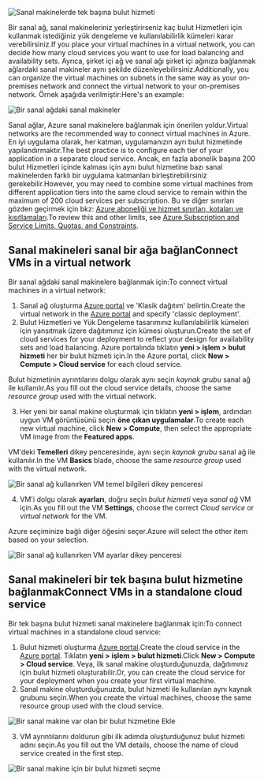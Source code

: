 

![Sanal makinelerde tek başına bulut hizmeti](./media/virtual-machines-common-classic-connect-vms/CloudServiceExample.png)

<span data-ttu-id="d2655-102">Bir sanal ağ, sanal makineleriniz yerleştirirseniz kaç bulut Hizmetleri için kullanmak istediğiniz yük dengeleme ve kullanılabilirlik kümeleri karar verebilirsiniz.</span><span class="sxs-lookup"><span data-stu-id="d2655-102">If you place your virtual machines in a virtual network, you can decide how many cloud services you want to use for load balancing and availability sets.</span></span> <span data-ttu-id="d2655-103">Ayrıca, şirket içi ağ ve sanal ağı şirket içi ağınıza bağlanmak ağlardaki sanal makineler aynı şekilde düzenleyebilirsiniz.</span><span class="sxs-lookup"><span data-stu-id="d2655-103">Additionally, you can organize the virtual machines on subnets in the same way as your on-premises network and connect the virtual network to your on-premises network.</span></span> <span data-ttu-id="d2655-104">Örnek aşağıda verilmiştir:</span><span class="sxs-lookup"><span data-stu-id="d2655-104">Here's an example:</span></span>

![Bir sanal ağdaki sanal makineler](./media/virtual-machines-common-classic-connect-vms/VirtualNetworkExample.png)

<span data-ttu-id="d2655-106">Sanal ağlar, Azure sanal makinelere bağlanmak için önerilen yoldur.</span><span class="sxs-lookup"><span data-stu-id="d2655-106">Virtual networks are the recommended way to connect virtual machines in Azure.</span></span> <span data-ttu-id="d2655-107">En iyi uygulama olarak, her katman, uygulamanızın ayrı bulut hizmetinde yapılandırmaktır.</span><span class="sxs-lookup"><span data-stu-id="d2655-107">The best practice is to configure each tier of your application in a separate cloud service.</span></span> <span data-ttu-id="d2655-108">Ancak, en fazla abonelik başına 200 bulut Hizmetleri içinde kalması için aynı bulut hizmetine bazı sanal makinelerden farklı bir uygulama katmanları birleştirebilirsiniz gerekebilir.</span><span class="sxs-lookup"><span data-stu-id="d2655-108">However, you may need to combine some virtual machines from different application tiers into the same cloud service to remain within the maximum of 200 cloud services per subscription.</span></span> <span data-ttu-id="d2655-109">Bu ve diğer sınırları gözden geçirmek için bkz: [Azure aboneliği ve hizmet sınırları, kotaları ve kısıtlamaları](../articles/azure-subscription-service-limits.md).</span><span class="sxs-lookup"><span data-stu-id="d2655-109">To review this and other limits, see [Azure Subscription and Service Limits, Quotas, and Constraints](../articles/azure-subscription-service-limits.md).</span></span>

## <a name="connect-vms-in-a-virtual-network"></a><span data-ttu-id="d2655-110">Sanal makineleri sanal bir ağa bağlan</span><span class="sxs-lookup"><span data-stu-id="d2655-110">Connect VMs in a virtual network</span></span>
<span data-ttu-id="d2655-111">Bir sanal ağdaki sanal makinelere bağlanmak için:</span><span class="sxs-lookup"><span data-stu-id="d2655-111">To connect virtual machines in a virtual network:</span></span>

1. <span data-ttu-id="d2655-112">Sanal ağ oluşturma [Azure portal](../articles/virtual-network/virtual-networks-create-vnet-classic-pportal.md) ve 'Klasik dağıtım' belirtin.</span><span class="sxs-lookup"><span data-stu-id="d2655-112">Create the virtual network in the [Azure portal](../articles/virtual-network/virtual-networks-create-vnet-classic-pportal.md) and specify 'classic deployment'.</span></span>
2. <span data-ttu-id="d2655-113">Bulut Hizmetleri ve Yük Dengeleme tasarımınız kullanılabilirlik kümeleri için yansıtmak üzere dağıtımınız için kümesi oluşturun.</span><span class="sxs-lookup"><span data-stu-id="d2655-113">Create the set of cloud services for your deployment to reflect your design for availability sets and load balancing.</span></span> <span data-ttu-id="d2655-114">Azure portalında tıklatın **yeni > işlem > bulut hizmeti** her bir bulut hizmeti için.</span><span class="sxs-lookup"><span data-stu-id="d2655-114">In the Azure portal, click **New > Compute > Cloud service** for each cloud service.</span></span>

  <span data-ttu-id="d2655-115">Bulut hizmetinin ayrıntılarını dolgu olarak aynı seçin _kaynak grubu_ sanal ağ ile kullanılır.</span><span class="sxs-lookup"><span data-stu-id="d2655-115">As you fill out the cloud service details, choose the same _resource group_ used with the virtual network.</span></span>

3. <span data-ttu-id="d2655-116">Her yeni bir sanal makine oluşturmak için tıklatın **yeni > işlem**, ardından uygun VM görüntüsünü seçin **öne çıkan uygulamalar**.</span><span class="sxs-lookup"><span data-stu-id="d2655-116">To create each new virtual machine, click **New > Compute**, then select the appropriate VM image from the **Featured apps**.</span></span>

  <span data-ttu-id="d2655-117">VM'deki **Temelleri** dikey penceresinde, aynı seçin _kaynak grubu_ sanal ağ ile kullanılır.</span><span class="sxs-lookup"><span data-stu-id="d2655-117">In the VM **Basics** blade, choose the same _resource group_ used with the virtual network.</span></span>

  ![Bir sanal ağ kullanırken VM temel bilgileri dikey penceresi](./media/virtual-machines-common-classic-connect-vms/CreateVM_Basics_VN.png)

4. <span data-ttu-id="d2655-119">VM'i dolgu olarak **ayarları**, doğru seçin _bulut hizmeti_ veya _sanal ağ_ VM için.</span><span class="sxs-lookup"><span data-stu-id="d2655-119">As you fill out the VM **Settings**, choose the correct _Cloud service_ or _virtual network_ for the VM.</span></span>

  <span data-ttu-id="d2655-120">Azure seçiminize bağlı diğer öğesini seçer.</span><span class="sxs-lookup"><span data-stu-id="d2655-120">Azure will select the other item based on your selection.</span></span>

  ![Bir sanal ağ kullanırken VM ayarlar dikey penceresi](./media/virtual-machines-common-classic-connect-vms/CreateVM_Settings_VN.png)


## <a name="connect-vms-in-a-standalone-cloud-service"></a><span data-ttu-id="d2655-122">Sanal makineleri bir tek başına bulut hizmetine bağlanmak</span><span class="sxs-lookup"><span data-stu-id="d2655-122">Connect VMs in a standalone cloud service</span></span>
<span data-ttu-id="d2655-123">Bir tek başına bulut hizmeti sanal makinelere bağlanmak için:</span><span class="sxs-lookup"><span data-stu-id="d2655-123">To connect virtual machines in a standalone cloud service:</span></span>

1. <span data-ttu-id="d2655-124">Bulut hizmeti oluşturma [Azure portal](http://portal.azure.com).</span><span class="sxs-lookup"><span data-stu-id="d2655-124">Create the cloud service in the [Azure portal](http://portal.azure.com).</span></span> <span data-ttu-id="d2655-125">Tıklatın **yeni > işlem > bulut hizmeti**.</span><span class="sxs-lookup"><span data-stu-id="d2655-125">Click **New > Compute > Cloud service**.</span></span> <span data-ttu-id="d2655-126">Veya, ilk sanal makine oluşturduğunuzda, dağıtımınız için bulut hizmeti oluşturabilir.</span><span class="sxs-lookup"><span data-stu-id="d2655-126">Or, you can create the cloud service for your deployment when you create your first virtual machine.</span></span>
2. <span data-ttu-id="d2655-127">Sanal makine oluşturduğunuzda, bulut hizmeti ile kullanılan aynı kaynak grubunu seçin.</span><span class="sxs-lookup"><span data-stu-id="d2655-127">When you create the virtual machines, choose the same resource group used with the cloud service.</span></span>

  ![Bir sanal makine var olan bir bulut hizmetine Ekle](./media/virtual-machines-common-classic-connect-vms/CreateVM_Basics_SA.png)

3.  <span data-ttu-id="d2655-129">VM ayrıntılarını doldurun gibi ilk adımda oluşturduğunuz bulut hizmeti adını seçin.</span><span class="sxs-lookup"><span data-stu-id="d2655-129">As you fill out the VM details, choose the name of cloud service created in the first step.</span></span>

  ![Bir sanal makine için bir bulut hizmeti seçme](./media/virtual-machines-common-classic-connect-vms/CreateVM_Settings_SA.png)
